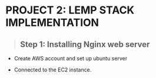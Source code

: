 # PROJECT 2: LEMP STACK IMPLEMENTATION

> ## Step 1: Installing Nginx web server

- Create AWS account and set up ubuntu server

- Connected to the EC2 instance.
